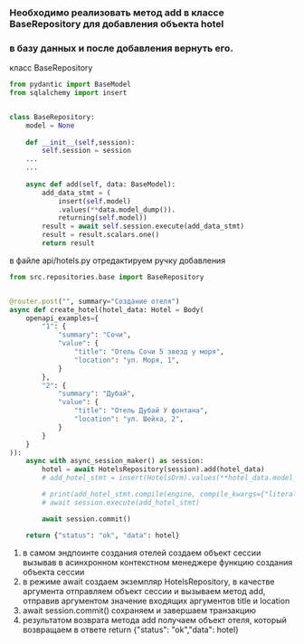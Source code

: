 ### Необходимо реализовать метод add  в классе BaseRepository для добавления объекта hotel
### в базу данных и после добавления вернуть его.

класс BaseRepository
```python
from pydantic import BaseModel
from sqlalchemy import insert


class BaseRepository:
    model = None
    
    def __init__(self,session):
        self.session = session
    ...
    ...
    
    async def add(self, data: BaseModel):
        add_data_stmt = (
            insert(self.model)
            .values(**data.model_dump()).
            returning(self.model))
        result = await self.session.execute(add_data_stmt)
        result = result.scalars.one()
        return result

``` 

в файле api/hotels.py отредактируем ручку добавления

```python
from src.repositories.base import BaseRepository


@router.post("", summary="Создание отеля")
async def create_hotel(hotel_data: Hotel = Body(
    openapi_examples={
        "1": {
            "summary": "Сочи",
            "value": {
                "title": "Отель Сочи 5 звезд у моря",
                "location": "ул. Моря, 1",
            }
        },
        "2": {
            "summary": "Дубай",
            "value": {
                "title": "Отель Дубай У фонтана",
                "location": "ул. Шейха, 2",
            }
        }
    }
)):
    async with async_session_maker() as session:
        hotel = await HotelsRepository(session).add(hotel_data)
        # add_hotel_stmt = insert(HotelsOrm).values(**hotel_data.model_dump())

        # print(add_hotel_stmt.compile(engine, compile_kwargs={"literal_binds": True}))
        # await session.execute(add_hotel_stmt)

        await session.commit()

    return {"status": "ok", "data": hotel}
```

1) в самом эндпоинте создания отелей создаем объект сессии вызывав в асинхронном 
контекстном менеджере функцию создания объекта сессии
2) в режиме await создаем экземпляр HotelsRepository, в качестве аргумента отправляем объект сессии
и вызываем метод add, отправив аргументом значение входящих аргументов 
title и location
3) await session.commit() сохраняем и завершаем транзакцию
4) результатом возврата метода add получаем объект отеля, который возвращаем в ответе
return {"status": "ok","data": hotel}